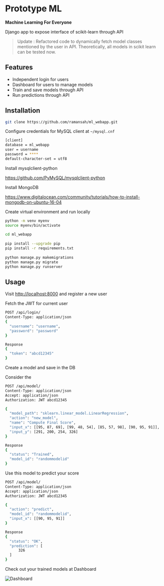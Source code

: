 
# Prototype ML  

**Machine Learning For Everyone**

Django app to expose interface of scikit-learn through API

> Update : Refactored code to dynamically fetch model classes mentioned by the user in API. Theoretically, all models in scikit learn can be tested now. 

## Features

- Independent login for users
- Dashboard for users to manage models
- Train and save models through API
- Run predictions through API

## Installation  

``` bash  
git clone https://github.com/ramansah/ml_webapp.git  
```

Configure credentials for MySQL client at `~/mysql.cnf`  

``` bash  
[client]  
database = ml_webapp  
user = username  
password = ****  
default-character-set = utf8  
```

Install mysqlclient-python  
  
<https://github.com/PyMySQL/mysqlclient-python>
  
Install MongoDB
  
<https://www.digitalocean.com/community/tutorials/how-to-install-mongodb-on-ubuntu-16-04>  
  
Create virtual environment and run locally  

``` bash
python -m venv myenv  
source myenv/bin/activate  
  
cd ml_webapp  
  
pip install --upgrade pip  
pip install -r requirements.txt  
  
python manage.py makemigrations  
python manage.py migrate  
python manage.py runserver  
```  

## Usage

Visit <http://localhost:8000> and register a new user

Fetch the JWT for current user

``` bash
POST /api/login/
Content-Type: application/json
{
  "username": "username",
  "password": "password"
}

Response
{
  "token": "abcd12345"
}
```

Create a model and save in the DB

Consider the 

``` bash
POST /api/model/
Content-Type: application/json
Accept: application/json
Authorization: JWT abcd12345

{
  "model_path": "sklearn.linear_model.LinearRegression",
  "action": "new_model",
  "name": "Compute Final Score",
  "input_x": [[95, 87, 69], [99, 48, 54], [85, 57, 98], [90, 95, 91]],
  "input_y": [291, 200, 254, 326]
}

Response
{
  "status": "Trained",
  "model_id": "randommodelid"
}
```

Use this model to predict your score

``` bash
POST /api/model/
Content-Type: application/json
Accept: application/json
Authorization: JWT abcd12345

{
  "action": "predict",
  "model_id": "randommodelid",
  "input_x": [[90, 95, 91]]
}

Response
{
  "status": "OK",
  "prediction": [
      326
  ]
}
```

Check out your trained models at Dashboard

![Dashboard](http://ramansah.com/img/screen3.png)  

